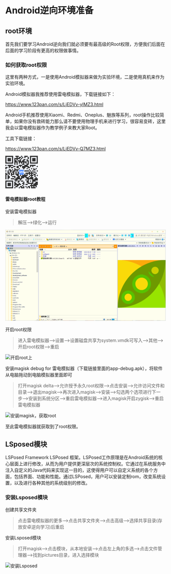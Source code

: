 # Android逆向环境准备

## root环境

首先我们要学习Android逆向我们就必须要有最高级的Root权限，方便我们后面在后面的学习阶段有更高的权限做事情。

### 如何获取root权限

这里有两种方式，一是使用Android模拟器来做为实验环境，二是使用真机来作为实验环境。

Android模拟器我推荐使用雷电模拟器，下载链接如下：

https://www.123pan.com/s/LjEDVv-ylMZ3.html

Android手机推荐使用Xiaomi、Redmi、Oneplus、魅族等系列，root操作比较简单，如果你没有救砖能力那么请不要使用物理手机来进行学习，很容易变砖，这里我会以雷电模拟器作为教学例子来教大家Root。

工具下载链接：

https://www.123pan.com/s/LjEDVv-Q7MZ3.html

<img src="./01-Android%E9%80%86%E5%90%91%E7%8E%AF%E5%A2%83%E5%87%86%E5%A4%87.assets/image-20240705150246331.png" alt="image-20240705150246331" />

#### 雷电模拟器root教程

安装雷电模拟器

> 解压-->绿化-->运行

<img src="./01-Android%E9%80%86%E5%90%91%E7%8E%AF%E5%A2%83%E5%87%86%E5%A4%87.assets/%E5%AE%89%E8%A3%85%E9%9B%B7%E7%94%B5%E6%A8%A1%E6%8B%9F%E5%99%A8.gif" alt="安装雷电模拟器" />

开启root权限

> 进入雷电模拟器-->设置-->设置磁盘共享为system.vmdk可写入-->其他-->开启root权限-->重启

![开启root上](./01-Android%E9%80%86%E5%90%91%E7%8E%AF%E5%A2%83%E5%87%86%E5%A4%87.assets/%E5%BC%80%E5%90%AFroot%E4%B8%8A.gif)

安装magisk debug for 雷电模拟器（下载链接里面的app-debug.apk），将软件从电脑拖动到电脑模拟器里面即可

> 打开magisk delta-->允许授予永久root权限-->点击安装-->允许访问文件和目录-->退出magisk-->再次进入magisk-->安装-->勾选两个选项进行下一步-->安装到系统分区-->重启雷电模拟器-->进入magisk开启zygisk-->重启雷电模拟器

<img src="./01-Android%E9%80%86%E5%90%91%E7%8E%AF%E5%A2%83%E5%87%86%E5%A4%87.assets/%E5%AE%89%E8%A3%85magisk%EF%BC%8C%E8%8E%B7%E5%8F%96root.gif" alt="安装magisk，获取root" />

至此雷电模拟器就获取到了root权限。

## LSposed模块

LSPosed Framework LSPosed 框架。LSPosed工作原理是在Android系统的核心层面上进行修改，从而为用户提供更深层次的系统控制权。它通过在系统服务中注入自定义的Java代码来实现这一目的，这使得用户可以自定义系统的各个方面，包括界面、功能和性能。通过LSPosed，用户可以安装定制rom，改变系统设置，以及进行各种其他的系统级别的修改。

### 安装Lsposed模块

创建共享文件夹

> 点击雷电模拟器的更多-->点击共享文件夹-->点击高级-->选择共享目录(存放安卓逆向学习)后重启

安装Lsposed模块

> 打开magisk-->点击模块，从本地安装-->点击左上角的多选-->点击文件管理器-->找到pictures目录，进入选择模块

<img src="./01-Android%E9%80%86%E5%90%91%E7%8E%AF%E5%A2%83%E5%87%86%E5%A4%87.assets/%E5%AE%89%E8%A3%85Lsposed.gif" alt="安装Lsposed" />







